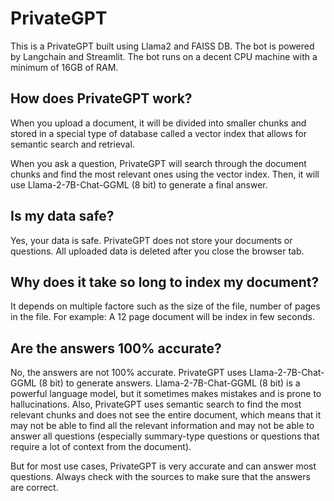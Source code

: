 # PrivateGPT
This is a PrivateGPT built using Llama2 and FAISS DB. The bot is powered by Langchain and Streamlit. The bot runs on a decent CPU machine with a minimum of 16GB of RAM.

## How does PrivateGPT work?
When you upload a document, it will be divided into smaller chunks and stored in a special type of database called a vector index that allows for semantic search and retrieval.

When you ask a question, PrivateGPT will search through the document chunks and find the most relevant ones using the vector index. Then, it will use Llama-2-7B-Chat-GGML (8 bit) to generate a final answer.

## Is my data safe?
Yes, your data is safe. PrivateGPT does not store your documents or questions. All uploaded data is deleted after you close the browser tab.

## Why does it take so long to index my document?
It depends on multiple factore such as the size of the file, number of pages in the file. For example: A 12 page document will be index in few seconds.

## Are the answers 100% accurate?
No, the answers are not 100% accurate. PrivateGPT uses Llama-2-7B-Chat-GGML (8 bit) to generate answers. Llama-2-7B-Chat-GGML (8 bit) is a powerful language model, but it sometimes makes mistakes and is prone to hallucinations. Also, PrivateGPT uses semantic search to find the most relevant chunks and does not see the entire document, which means that it may not be able to find all the relevant information and may not be able to answer all questions (especially summary-type questions or questions that require a lot of context from the document).

But for most use cases, PrivateGPT is very accurate and can answer most questions. Always check with the sources to make sure that the answers are correct.
